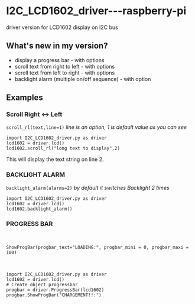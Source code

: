 # I2C_LCD1602_driver---raspberry-pi
driver version for LCD1602 display on I2C bus

## What's new in my version?
<ul>
  <li>display a progress bar - with options</li>
  <li>scroll text from right to left - with options</li>
  <li>scroll text from left to right - with options</li>
  <li>backlight alarm (multiple on/off sequence) - with option</li>
</ul>

## Examples
### Scroll Right <-> Left
`scroll_rl(text,line=1)`
<i> line is an option, 1 is default value as you can see</i>

```
import I2C_LCD1602_driver.py as driver
lcd1602 = driver.lcd()
lcd1602.scroll_rl("long text to display",2)
```
This will display the text string on line 2.

### BACKLIGHT ALARM
`backlight_alarm(alarms=2)`
<i> by default it switches Backlight 2 times</i>
```
import I2C_LCD1602_driver.py as driver
lcd1602 = driver.lcd()
lcd1602.backlight_alarm()
```

### PROGRESS BAR
<br>

`ShowProgBar(progbar_text="LOADING:", progbar_mini = 0, progbar_maxi = 100)`

<br>

```
import I2C_LCD1602_driver.py as driver
lcd1602 = driver.lcd()
# Create object progressbar
progbar = driver.ProgressBar(lcd1602)
progbar.ShowProgBar("CHARGEMENT!!:")
```
